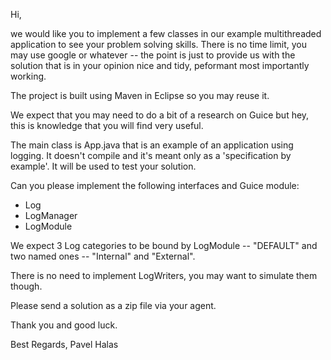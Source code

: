 Hi,

we would like you to implement a few classes in our example multithreaded application to see your problem solving skills. There is no time limit, you may use google or whatever -- the point is just to provide us with the solution that is in your opinion nice and tidy, peformant most importantly working.

The project is built using Maven in Eclipse so you may reuse it.

We expect that you may need to do a bit of a research on Guice but hey, this is knowledge that you will find very useful.

The main class is App.java that is an example of an application using logging. It doesn't compile and it's meant only as a 'specification by example'. It will be used to test your solution.

Can you please implement the following interfaces and Guice module:

* Log
* LogManager
* LogModule

We expect 3 Log categories to be bound by LogModule -- "DEFAULT" and two named ones -- "Internal" and "External". 

There is no need to implement LogWriters, you may want to simulate them though.

Please send a solution as a zip file via your agent.

Thank you and good luck.

Best Regards,
Pavel Halas
